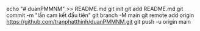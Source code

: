 echo "# duanPMMNM" >> README.md 
git init 
git add README.md 
git commit -m "lần cam kết đầu tiên" 
git branch -M main 
git remote add origin https://github.com/tranphatthinh/duanPMMNM.git
 git push -u origin main
